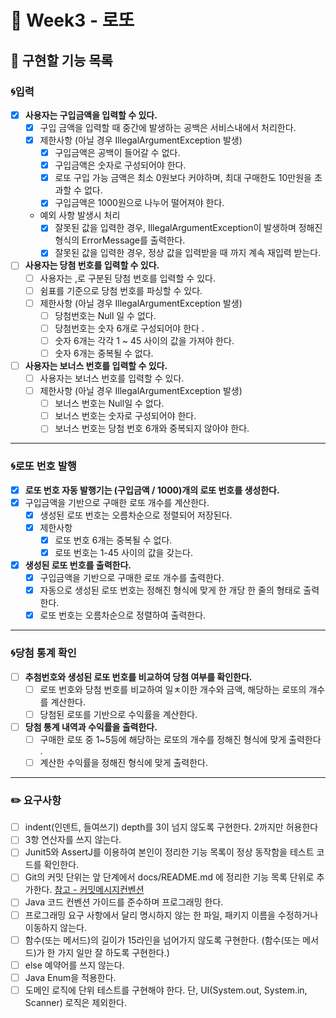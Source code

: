 # 🎱 Week3 - 로또

## 📔 구현할 기능 목록

### 🌀입력

- [x] **사용자는 구입금액을 입력할 수 있다.**
    - [x] 구입 금액을 입력할 때 중간에 발생하는 공백은 서비스내에서 처리한다.
    - [x] 제한사항 (아닐 경우 IllegalArgumentException 발생)
        - [x] 구입금액은 공백이 들어갈 수 없다.
        - [x] 구입금액은 숫자로 구성되어야 한다.
        - [x] 로또 구입 가능 금액은 최소 0원보다 커야하며, 최대 구매한도 10만원을 초과할 수 없다.
        - [x] 구입금액은 1000원으로 나누어 떨어져야 한다.
    - 예외 사항 발생시 처리
        - [x] 잘못된 값을 입력한 경우, IllegalArgumentException이 발생하며 정해진 형식의 ErrorMessage를 출력한다.
        - [x] 잘못된 값을 입력한 경우, 정상 값을 입력받을 때 까지 계속 재입력 받는다.
- [ ] **사용자는 당첨 번호를 입력할 수 있다.**
    - [ ] 사용자는 ,로 구분된 당첨 번호를 입력할 수 있다.
    - [ ] 쉼표를 기준으로 당첨 번호를 파싱할 수 있다.
    - [ ] 제한사항 (아닐 경우 IllegalArgumentException 발생)
        - [ ] 당첨번호는 Null 일 수 없다.
        - [ ] 당첨번호는 숫자 6개로 구성되어야 한다 .
        - [ ] 숫자 6개는 각각 1 ~ 45 사이의 값을 가져야 한다.
        - [ ] 숫자 6개는 중복될 수 없다.
- [ ] **사용자는 보너스 번호를 입력할 수 있다.**
    - [ ] 사용자는 보너스 번호를 입력할 수 있다.
    - [ ] 제한사항 (아닐 경우 IllegalArgumentException 발생)
        - [ ] 보너스 번호는 Null일 수 없다.
        - [ ] 보너스 번호는 숫자로 구성되어야 한다.
        - [ ] 보너스 번호는 당첨 번호 6개와 중복되지 않아야 한다.

---

### 🌀로또 번호 발행

- [x] **로또 번호 자동 발행기는 (구입금액 / 1000)개의 로또 번호를 생성한다.**
- [x] 구입금액을 기반으로 구매한 로또 개수를 계산한다.
    - [x] 생성된 로또 번호는 오름차순으로 정렬되어 저장된다.
    - [x] 제한사항
        - [x] 로또 번호 6개는 중복될 수 없다.
        - [x] 로또 번호는 1-45 사이의 값을 갖는다.
- [x] **생성된 로또 번호를 출력한다.**
    - [x] 구입금액을 기반으로 구매한 로또 개수를 출력한다.
    - [x] 자동으로 생성된 로또 번호는 정해진 형식에 맞게 한 개당 한 줄의 형태로 출력한다.
    - [x] 로또 번호는 오름차순으로 정렬하여 출력한다.

---

### 🌀당첨 통계 확인

- [ ] **추첨번호와 생성된 로또 번호를 비교하여 당첨 여부를 확인한다.**
    - [ ] 로또 번호와 당첨 번호를 비교하여 일ㅊ이한 개수와 금액, 해당하는 로또의 개수를 계산한다.
    - [ ] 당첨된 로또를 기반으로 수익률을 계산한다.
- [ ] **당첨 통계 내역과 수익률을 출력한다.**
    - [ ] 구매한 로또 중 1~5등에 해당하는 로또의 개수를 정해진 형식에 맞게 출력한다 .
    - [ ] 계산한 수익률을 정해진 형식에 맞게 출력한다.

---

### ✏️ 요구사항

- [ ] indent(인덴트, 들여쓰기) depth를 3이 넘지 않도록 구현한다. 2까지만 허용한다
- [ ] 3항 연산자를 쓰지 않는다.
- [ ] Junit5와 AssertJ를 이용하여 본인이 정리한 기능 목록이 정상 동작함을 테스트 코드를 확인한다.
- [ ] Git의 커밋 단위는 앞 단계에서 docs/README.md 에 정리한 기능 목록 단위로
  추가한다. [참고 - 커밋메시지컨벤션](https://gist.github.com/stephenparish/9941e89d80e2bc58a153)
- [ ] Java 코드 컨벤션 가이드를 준수하며 프로그래밍 한다.
- [ ] 프로그래밍 요구 사항에서 달리 명시하지 않는 한 파일, 패키지 이름을 수정하거나 이동하지 않는다.
- [ ] 함수(또는 메서드)의 길이가 15라인을 넘어가지 않도록 구현한다. (함수(또는 메서드)가 한 가지 일만 잘 하도록 구현한다.)
- [ ] else 예약어를 쓰지 않는다.
- [ ] Java Enum을 적용한다.
- [ ] 도메인 로직에 단위 테스트를 구현해야 한다. 단, UI(System.out, System.in, Scanner) 로직은 제외한다.

